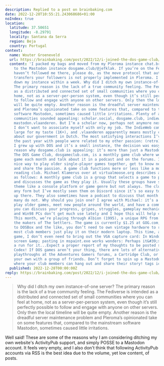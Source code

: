 ```yaml
---
description: Replied to a post on brainbaking.com
date: 2022-12-28T10:55:21.243068686+01:00
noIndex: true
location:
  latitude: 37.50651
  longitude: -8.29791
  locality: Santana da Serra
  region: Beja
  country: Portugal
context:
  name: Wouter Groeneveld
  url: https://brainbaking.com/post/2022/12/i-joined-the-dos-game-club/
  content: 'I packed my bags and moved from my Pleroma instance chat.brainbaking.com/@wouter
    to the Mastodon instance dosgame.club/@jefklak. If you’re on the Fediverse and
    haven’t followed me there, please do, as the move protocol that automatically
    transfers your followers is not properly implemented in Pleroma. I’ll be shutting
    down my instance within a week. Why did I ditch my own instance-of-one server?
    The primary reason is the lack of a true community feeling. The Fediverse is intended
    as a distributed and connected set of small communities where you can feel at
    home, not as a server-per-person system, even though it’s still perfectly possible
    to follow and engage with anyone on other servers. Only then the local timeline
    will be quite empty. Another reason is the dreadful server maintenance problem
    and Pleroma’s opinionated take on some features that, compared to the mainstream
    software Mastodon, sometimes caused little irritations. Plenty of alternative
    communities sounded appealing: scholar.social, dosgame.club, indieweb.social,
    mastodon.vlaanderen. But I’m a scholar now, perhaps not anymore next year, and
    I don’t want to associate myself with only my job. The IndieWeb community is too
    large for my taste (1K+), and .vlaanderen apparently means mostly complaining
    about our government in Dutch. The most satisfying interactions I’ve had over
    the past year with people were related to my other passion: (retro) games. Since
    I grew up with DOS and it’s a small instance, the decision was easy. There’s another
    reason why dosgame.club is appealing: it’s more than just a Mastodon instance!
    The DOS Game Club, dosgameclub.com, is a monthly game club where we play a DOS
    game each month and talk about it in a podcast and on the forums. It’s a very
    nice way to play older single-player games together, get to know new (old) games,
    and share the passion. A game club functions more or less like a monthly book
    reading club. Michael Klamerus over at virtualmoose.org describes a game club
    as follows: A monthly game club is a group that selects a game to play every month
    and discusses the game as they play it. Usually these groups have some sort of
    theme like a console platform or game genre but not always. The clubs can take
    any form but I’ve mostly seen them on Discord since it’s so easy to start one
    up there. They also sometimes have a podcast to discuss that month’s game but
    many do not. Why should you join one? I agree with Michael: it’s a great way to
    play older games, meet new people around the world, and have a community where
    you can discuss your progress, gripes, struggles, gameplay mechanics, … My 486
    and Win98 PCs don’t get much use lately and I hope this will help change that.
    This month, we’re playing through Albion (1995), a unique RPG from Blue Byte,
    the makers of The Settlers. The game is currently $1.25 at GOG.com, and thanks
    to DOSBox and the like, you don’t need to own vintage hardware to run it: in fact,
    most club members just play it on their modern laptop. This time, as it’s a CD-ROM
    game, I don’t even need to bring out the VGA capture card: In Windows 98, print
    screen &amp; pasting in mspaint.exe works wonders: Perhaps it&#39;s time to make
    a run for it...Expect a proper report of my thoughts to be posted soon at Jefklak’s
    Codex! If DOS games aren’t your thing, there are lots of alternatives: the monthly
    playthroughs at the Adventures Gamers forums, a Cartridge Club, or simply start
    your own with a group of friends. Don’t forget to spin up a Mastodon instance
    where your club members can hang out and share their story! tags icon dos mastodon'
  published: 2022-12-28T00:00:00Z
reply: https://brainbaking.com/post/2022/12/i-joined-the-dos-game-club/
---
```


> Why did I ditch my own instance-of-one server? The primary reason is the lack of a true community feeling. The Fediverse is intended as a distributed and connected set of small communities where you can feel at home, not as a server-per-person system, even though it’s still perfectly possible to follow and engage with anyone on other servers. Only then the local timeline will be quite empty. Another reason is the dreadful server maintenance problem and Pleroma’s opinionated take on some features that, compared to the mainstream software Mastodon, sometimes caused little irritations.

Well said! These are some of the reasons why I am considering ditching my own website's ActivityPub support, and simply POSSE to a Mastodon account. It feels very empty, and I also don't think that following ActivityPub accounts via RSS is the best idea due to the volume, yet low content, of posts.
